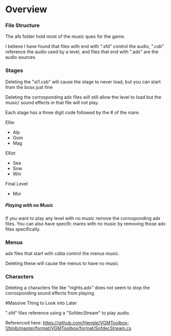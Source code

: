# Overview

### File Structure

The afs folder hold most of the music ques for the game.

I believe I have found that files with end with ".sfd" control the audio, ".csb" reference the audio used by a level, and files that end with ".adx" are the audio sources.

### Stages

Deleting the "st1.csb" will cause the stage to never load, but you can start from the boss just fine

Deleting the corrosponding adx files will still allow the level to load but the music/ sound effects in that file will not play.

Each stage has a three digit code followed by the # of the mare.

Ellie:
- Alp
- Gom
- Mag

Elliot
- Sea
- Snw
- Win

Final Level
- Mor

##### Playing with no Music

If you want to play any level with no music remove the corrosponding adx files.
You can also have specifc mares with no music by removing those adx files specifically.

### Menus

adx files that start with cdda control the menus music.

Deleting these will cause the menus to have no music

### Characters

Deleting a characters file like "nights.adx" does not seem to stop the corrosponding sound effects from playing.

#Massive Thing to Look into Later 

".sfd" files reference using a "SofdecStream" to play audio. 

Referenced here: https://github.com/Hengle/VGMToolbox-1/blob/master/format/VGMToolbox/format/SofdecStream.cs
